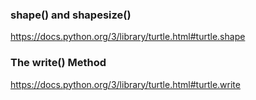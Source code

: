 ### shape() and shapesize()
https://docs.python.org/3/library/turtle.html#turtle.shape

### The write() Method
https://docs.python.org/3/library/turtle.html#turtle.write